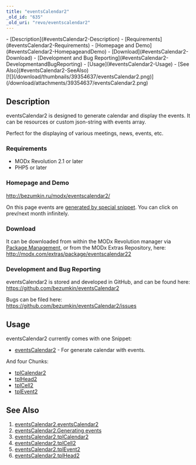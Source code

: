 ```yaml
---
title: "eventsCalendar2"
_old_id: "635"
_old_uri: "revo/eventscalendar2"
---
```


<div>- [Description](#eventsCalendar2-Description)
  - [Requirements](#eventsCalendar2-Requirements)
  - [Homepage and Demo](#eventsCalendar2-HomepageandDemo)
  - [Download](#eventsCalendar2-Download)
  - [Development and Bug Reporting](#eventsCalendar2-DevelopmentandBugReporting)
- [Usage](#eventsCalendar2-Usage)
- [See Also](#eventsCalendar2-SeeAlso)

</div>[![](/download/thumbnails/39354637/eventsCalendar2.png)](/download/attachments/39354637/eventsCalendar2.png)

Description
-----------

eventsCalendar2 is designed to generate calendar and display the events. It can be resources or custom json-string with events array.

Perfect for the displaying of various meetings, news, events, etc.

### Requirements

- MODx Revolution 2.1 or later
- PHP5 or later

### Homepage and Demo

<http://bezumkin.ru/modx/eventscalendar2/>

On this page events are [generated by special snippet](/extras/revo/eventscalendar2/eventscalendar2.generating-events "eventsCalendar2.Generating events"). You can click on prev/next month infinitely.

### Download

It can be downloaded from within the MODx Revolution manager via [Package Management](/revolution/2.x/developing-in-modx/advanced-development/package-management "Package Management"), or from the MODx Extras Repository, here: <http://modx.com/extras/package/eventscalendar22>

### Development and Bug Reporting

eventsCalendar2 is stored and developed in GitHub, and can be found here: <https://github.com/bezumkin/eventsCalendar2>

Bugs can be filed here: <https://github.com/bezumkin/eventsCalendar2/issues>

Usage
-----

eventsCalendar2 currently comes with one Snippet:

- [eventsCalendar2](http://rtfm.modx.com/display/ADDON/eventsCalendar2.eventsCalendar2) - For generate calendar with events.

And four Chunks:

- [tplCalendar2](/extras/revo/eventscalendar2/eventscalendar2.tplcalendar2 "eventsCalendar2.tplCalendar2")
- [tplHead2](/extras/revo/eventscalendar2/eventscalendar2.tplhead2 "eventsCalendar2.tplHead2")
- [tplCell2](/extras/revo/eventscalendar2/eventscalendar2.tplcell2 "eventsCalendar2.tplCell2")
- [tplEvent2](/extras/revo/eventscalendar2/eventscalendar2.tplevent2 "eventsCalendar2.tplEvent2")

See Also
--------

1. [eventsCalendar2.eventsCalendar2](/extras/revo/eventscalendar2/eventscalendar2.eventscalendar2)
2. [eventsCalendar2.Generating events](/extras/revo/eventscalendar2/eventscalendar2.generating-events)
3. [eventsCalendar2.tplCalendar2](/extras/revo/eventscalendar2/eventscalendar2.tplcalendar2)
4. [eventsCalendar2.tplCell2](/extras/revo/eventscalendar2/eventscalendar2.tplcell2)
5. [eventsCalendar2.tplEvent2](/extras/revo/eventscalendar2/eventscalendar2.tplevent2)
6. [eventsCalendar2.tplHead2](/extras/revo/eventscalendar2/eventscalendar2.tplhead2)